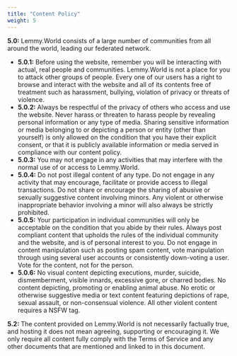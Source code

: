 ```yaml
---
title: "Content Policy"
weight: 5
---
```


**5.0:** Lemmy.World consists of a large number of communities from all around the world, leading our federated network.

- **5.0.1:** Before using the website, remember you will be interacting with actual, real people and communities. Lemmy.World is not a place for you to attack other groups of people. Every one of our users has a right to browse and interact with the website and all of its contents free of treatment such as harassment, bullying, violation of privacy or threats of violence.
- **5.0.2:** Always be respectful of the privacy of others who access and use the website. Never harass or threaten to harass people by revealing personal information or any type of media. Sharing sensitive information or media belonging to or depicting a person or entity (other than yourself) is only allowed on the condition that you have their explicit consent, or that it is publicly available information or media served in compliance with our content policy.
- **5.0.3:**  You may not engage in any activities that may interfere with the normal use of or access to Lemmy.World.
- **5.0.4:** Do not post illegal content of any type. Do not engage in any activity that may encourage, facilitate or provide access to illegal transactions. Do not share or encourage the sharing of abusive or sexually suggestive content involving minors. Any violent or otherwise inappropriate behavior involving a minor will also always be strictly prohibited.
- **5.0.5:**  Your participation in individual communities will only be acceptable on the condition that you abide by their rules. Always post compliant content that upholds the rules of the individual community and the website, and is of personal interest to you. Do not engage in content manipulation such as posting spam content, vote manipulation through using several user accounts or consistently down-voting a user. Vote for the content, not for the person.
- **5.0.6:** No visual content depicting executions, murder, suicide, dismemberment, visible innards, excessive gore, or charred bodies. No content depicting, promoting or enabling animal abuse. No erotic or otherwise suggestive media or text content featuring depictions of rape, sexual assault, or non-consensual violence. All other violent content requires a NSFW tag. 

**5\.2:** The content provided on Lemmy.World is not necessarily factually true, and hosting it does not mean agreeing, supporting or encouraging it. We only require all content fully comply with the Terms of Service and any other documents that are mentioned and linked to in this document.
